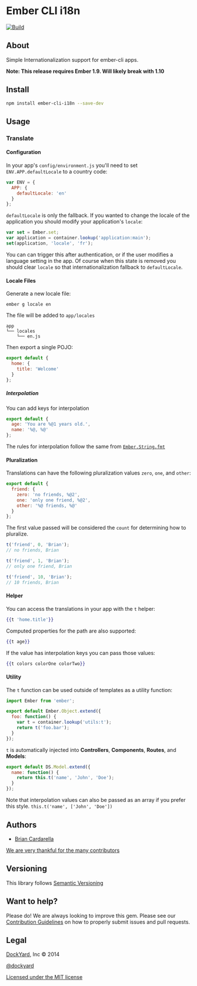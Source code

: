 # Ember CLI i18n

[![Build](https://travis-ci.org/dockyard/ember-cli-i18n.svg?branch=master)](https://travis-ci.org/dockyard/ember-cli-i18n)

## About ##

Simple Internationalization support for ember-cli apps.

**Note: This release requires Ember 1.9. Will likely break with 1.10**

## Install ##

```bash
npm install ember-cli-i18n --save-dev
```

## Usage ##

### Translate

#### Configuration

In your app's `config/environment.js` you'll need to set
`ENV.APP.defaultLocale` to a country code:

```javascript
var ENV = {
  APP: {
    defaultLocale: 'en'
  }
};
```

`defaultLocale` is only the fallback. If you wanted to change the locale
of the application you should modify your application's `locale`:

```js
var set = Ember.set;
var application = container.lookup('application:main');
set(application, 'locale', 'fr');
```

You can can trigger this after authentication, or if the user modifies a
language setting in the app. Of course when this state is removed you
should clear `locale` so that internationalization fallback to
`defaultLocale`.

#### Locale Files

Generate a new locale file:

```
ember g locale en
```

The file will be added to `app/locales`

```
app
└── locales
    └── en.js
```

Then export a single POJO:

```javascript
export default {
  home: {
    title: 'Welcome'
  }
};
```

##### Interpolation

You can add keys for interpolation

```javascript
export default {
  age: 'You are %@1 years old.',
  name: '%@, %@'
};
```

The rules for interpolation follow the same from
[`Ember.String.fmt`](http://emberjs.com/api/classes/Ember.String.html#method_fmt)

#### Pluralization

Translations can have the following pluralization values `zero`, `one`,
and `other`:

```javascript
export default {
  friend: {
    zero: 'no friends, %@2',
    one: 'only one friend, %@2',
    other: '%@ friends, %@'
  }
};
```

The first value passed will be considered the `count` for determining
how to pluralize. 

```javascript
t('friend', 0, 'Brian');
// no friends, Brian

t('friend', 1, 'Brian');
// only one friend, Brian

t('friend', 10, 'Brian');
// 10 friends, Brian
```

#### Helper

You can access the translations in your app with the `t` helper:

```handlebars
{{t 'home.title'}}
```

Computed properties for the path are also supported:

```handlebars
{{t age}}
```

If the value has interpolation keys you can pass those values:

```handlebars
{{t colors colorOne colorTwo}}
```

#### Utility

The `t` function can be used outside of templates as a utility function:

```javascript
import Ember from 'ember';

export default Ember.Object.extend({
  foo: function() {
    var t = container.lookup('utils:t');
    return t('foo.bar');
  }
});
```

`t` is automatically injected into **Controllers**, **Components**,
**Routes**, and **Models**:

```javascript
export default DS.Model.extend({
  name: function() {
    return this.t('name', 'John', 'Doe');
  }
});
```
Note that interpolation values can also be passed as an array if you prefer this style. `this.t('name', ['John', 'Doe'])` 

## Authors ##

* [Brian Cardarella](http://twitter.com/bcardarella)

[We are very thankful for the many contributors](https://github.com/dockyard/ember-cli-i18n/graphs/contributors)

## Versioning ##

This library follows [Semantic Versioning](http://semver.org)

## Want to help? ##

Please do! We are always looking to improve this gem. Please see our
[Contribution Guidelines](https://github.com/dockyard/ember-cli-i18n/blob/master/CONTRIBUTING.md)
on how to properly submit issues and pull requests.

## Legal ##

[DockYard](http://dockyard.com), Inc &copy; 2014

[@dockyard](http://twitter.com/dockyard)

[Licensed under the MIT license](http://www.opensource.org/licenses/mit-license.php)
